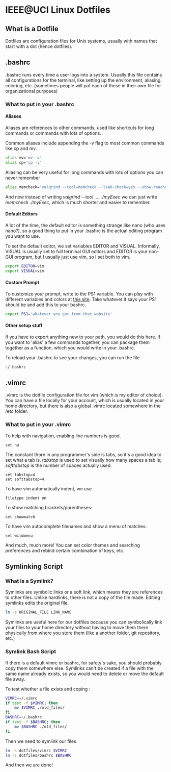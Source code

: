 # IEEE@UCI Linux Dotfiles

## What is a Dotfile
Dotfiles are configuration files for Unix systems, usually with names that start with a dot (hence dotfiles). 

## .bashrc
.bashrc runs every time a user logs into a system. Usually this file contains all configurations for the terminal, like setting up the environment, aliasing, coloring, etc. (sometimes people will put each of these in their own file for organizational purposes)

### What to put in your .bashrc
#### Aliases
Aliases are references to other commands, used like shortcuts for long commands or commands with lots of options.

Common aliases include appending the *-v* flag to most common commands like cp and mv.
```bash
alias mv='mv -v'
alias cp='cp -v'
```

Aliasing can be very useful for long commands with lots of options you can never remember
```bash 
alias memcheck='valgrind --tool=memcheck --leak-check=yes --show-reachable=yes --num-callers=20 --track-fds=yes'
```
And now instead of writing *valgrind --tool .... ./myExec* we can just write *memcheck ./myExec*, which is much shorter and easier to remember.

#### Default Editors
A lot of the time, the default editor is something strange like nano (who uses nano?), so a good thing to put in your .bashrc is the actual editing program you want to use.

To set the default editor, we set variables EDITOR and VISUAL. Informally, VISUAL is usually set to full terminal GUI editors and EDITOR is your non-GUI program, but I usually just use vim, so I set both to vim.
```bash
export EDITOR=vim
export VISUAL=vim
```

#### Custom Prompt
To customize your prompt, write to the PS1 variable. You can play with different variables and colors at [this site](https://scriptim.github.io/bash-prompt-generator/). Take whatever it says your PS1 should be and add this to your bashrc.
```bash
export PS1='whatever you got from that website'
```

#### Other setup stuff
If you have to export anything new to your path, you would do this here. If you want to 'alias' a few commands together, you can package them together as a function, which you would write in your .bashrc.

To reload your .bashrc to see your changes, you can run the file
```bash
~/.bashrc
```

## .vimrc
.vimrc is the dotfile configuration file for vim (which is my editor of choice). You can have a file locally for your account, which is usually located in your home directory, but there is also a global .vimrc located somewhere in the /etc folder.

### What to put in your .vimrc
To help with navigation, enabling line numbers is good.
```vim
set nu
```

The constant thorn in any programmer's side is tabs, so it's a good idea to set what a tab is. *tabstop* is used to set visually how many spaces a tab is; *softtabstop* is the number of spaces actually used.
```vim
set tabstop=4
set softtabstop=4
```
To have vim automatically indent, we use
```vim
filetype indent on
```

To show matching brackets/parentheses:
```vim
set showmatch
```

To have vim autocomplete filenames and show a menu of matches:
```vim
set wildmenu
```

And much, much more! You can set color themes and searching preferences and rebind certain combination of keys, etc.

## Symlinking Script
### What is a Symlink?
Symlinks are symbolic links or a soft link, which means they are references to other files. Unlike hardlinks, there is not a copy of the file made. Editing symlinks edits the original file.
```bash
ln -s ORIGINAL_FILE LINK_NAME
```

Symlinks are useful here for our dotfiles because you can symbolically link your files to your home directory without having to move them there physically from where you store them (like a another folder, git repository, etc.)
### Symlink Bash Script
If there is a default vimrc or bashrc, for safety's sake, you should probably copy them somewhere else. Symlinks can't be created if a file with the same name already exists, so you would need to delete or move the default file away.

To test whether a file exists and coping :
```bash
VIMRC=~/.vimrc
if test -f $VIMRC; then
    mv $VIMRC ./old_files/
fi
BASHRC=~/.bashrc
if test -f $BASHRC; then
    mv $BASHRC ./old_files/
fi
```

Then we need to symlink our files
```bash
ln -s dotfiles/vimrc $VIMRC
ln -s dotfiles/bashrc $BASHRC
```
And then we are done!